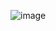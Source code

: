 ![image](https://github.com/Rahul-chaurasiya/Leetcode-Practice-Problem/assets/77222540/64fa5f6b-f558-4848-947e-ca497b2271c9)
